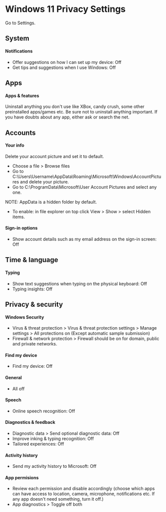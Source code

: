 # Windows 11 Privacy Settings

Go to Settings.



## System

#### Notifications
- Offer suggestions on how I can set up my device: Off
- Get tips and suggestions when I use Windows: Off



## Apps

#### Apps & features
Uninstall anything you don't use like XBox, candy crush, some other preinstalled apps/games etc.
Be sure not to uninstall anything important. If you have doubts about any app, either ask or search the net.



## Accounts

#### Your info
Delete your account picture and set it to default.
- Choose a file > Browse files
- Go to C:\Users\Username\AppData\Roaming\Microsoft\Windows\AccountPictures and delete your picture.
- Go to C:\ProgramData\Microsoft\User Account Pictures and select any one.

NOTE: AppData is a hidden folder by default.
- To enable: in file explorer on top click View > Show > select Hidden items.

#### Sign-in options
- Show account details such as my email address on the sign-in screen: Off




## Time & language

#### Typing
- Show text suggestions when typing on the physical keyboard: Off
- Typing insights: Off



## Privacy & security

#### Windows Security
- Virus & threat protection > Virus & threat protection settings > Manage settings > All protections on (Except automatic sample submission)
- Firewall & network protection > Firewall should be on for domain, public and private networks.

#### Find my device
- Find my device: Off

#### General
- All off

#### Speech
- Online speech recognition: Off

#### Diagnostics & feedback
- Diagnostic data > Send optional diagnostic data: Off
- Improve inking & typing recognition: Off
- Tailored experiences: Off

#### Activity history
- Send my activity history to Microsoft: Off

#### App permisions
- Review each permission and disable accordingly (choose which apps can have access to location, camera, microphone, notifications etc. If any app doesn't need something, turn it off.)
- App diagnostics > Toggle off both









